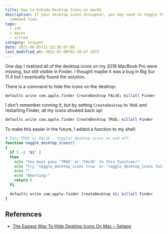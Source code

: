 ```yaml
---
title: How to Unhide Desktop Icons on macOS
description: If your desktop icons dissapear, you may need to toggle the desktop on via the
  command line.
tags:
  - zsh
  - macos
  - alfred
category: snippet
date: 2021-06-05T11:22:38-07:00
last_modified_at: 2022-02-08T02:18:47.187Z
---
```


One day I realized all of the desktop icons on my 2019 MacBook Pro were missing, but still visible in Finder. I thought maybe it was a bug in Big Sur 11.4 but I eventually found the solution.

There is a command to hide the icons on the desktop:

```bash
defaults write com.apple.finder CreateDesktop FALSE; killall Finder
```

I don't remember running it, but by setting `CreateDesktop` to `TRUE` and restarting Finder, all my icons showed back up!

```bash
defaults write com.apple.finder CreateDesktop TRUE; killall Finder
```

To make this easier in the future, I added a function to my shell:

```bash
# Pass TRUE or FALSE - toggles desktop icons on and off.
function toggle_desktop_icons()
{
  if [ -z "$1" ]
  then
    echo "You must pass 'TRUE' or 'FALSE' to this function!"
    echo "Try 'toggle_desktop_icons true' or 'toggle_desktop_icons false'"
    echo ""
    echo "Aborting!"
    return 0
  fi

  defaults write com.apple.finder CreateDesktop $1; killall Finder
}
```

## References

- [The Easiest Way To Hide Desktop Icons On Mac – Setapp](https://setapp.com/how-to/hide-icons-on-mac)
